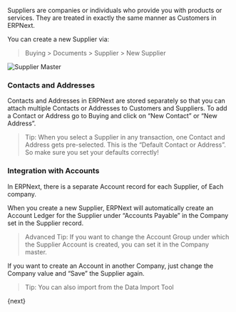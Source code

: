 Suppliers are companies or individuals who provide you with products or
services. They are treated in exactly the same manner as Customers in ERPNext.

You can create a new Supplier via:

> Buying > Documents > Supplier > New Supplier

<img class="screenshot" alt="Supplier Master" src="/assets/manual_erpnext_com/img/buying/supplier-master.png">

### Contacts and Addresses

Contacts and Addresses in ERPNext are stored separately so that you can attach
multiple Contacts or Addresses to Customers and Suppliers. To add a Contact or
Address go to Buying and click on “New Contact” or “New Address”.

> Tip: When you select a Supplier in any transaction, one Contact and Address
gets pre-selected. This is the “Default Contact or Address”. So make sure you
set your defaults correctly!

### Integration with Accounts

In ERPNext, there is a separate Account record for each Supplier, of Each
company.

When you create a new Supplier, ERPNext will automatically create an Account
Ledger for the Supplier under “Accounts Payable” in the Company set in the
Supplier record.

> Advanced Tip: If you want to change the Account Group under which the
Supplier Account is created, you can set it in the Company master.

If you want to create an Account in another Company, just change the Company
value and “Save” the Supplier again.

> Tip: You can also import from the Data Import Tool

{next}
